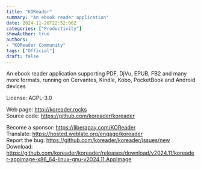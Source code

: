 ```yaml
---
title: "KOReader"
summary: "An ebook reader application"
date: 2024-11-20T22:52:00Z
categories: ["Productivity"]
showAuthor: true
authors:
- "KOReader Community"
tags: ["Official"]
draft: false
---
```


An ebook reader application supporting PDF, DjVu, EPUB, FB2 and many more formats, running on Cervantes, Kindle, Kobo, PocketBook and Android devices

License: AGPL-3.0

Web page: <http://koreader.rocks>  
Source code: <https://github.com/koreader/koreader>

Become a sponsor: <https://liberapay.com/KOReader>  
Translate: <https://hosted.weblate.org/engage/koreader>  
Report the bug: <https://github.com/koreader/koreader/issues/new>  
Download: <https://github.com/koreader/koreader/releases/download/v2024.11/koreader-appimage-x86_64-linux-gnu-v2024.11.AppImage>
